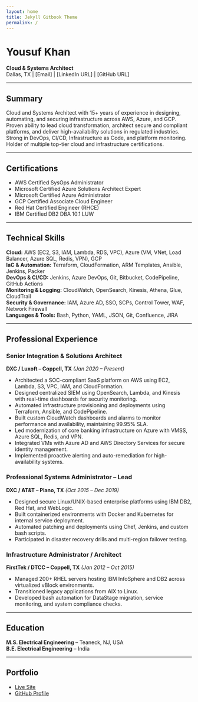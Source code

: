 ```yaml
---
layout: home
title: Jekyll Gitbook Theme
permalink: /
---
```


# Yousuf Khan
**Cloud & Systems Architect**  
Dallas, TX | [Email] | [LinkedIn URL] | [GitHub URL]

---

## Summary

Cloud and Systems Architect with 15+ years of experience in designing, automating, and securing infrastructure across AWS, Azure, and GCP. Proven ability to lead cloud transformation, architect secure and compliant platforms, and deliver high-availability solutions in regulated industries. Strong in DevOps, CI/CD, Infrastructure as Code, and platform monitoring. Holder of multiple top-tier cloud and infrastructure certifications.

---

## Certifications

- AWS Certified SysOps Administrator  
- Microsoft Certified Azure Solutions Architect Expert  
- Microsoft Certified Azure Administrator  
- GCP Certified Associate Cloud Engineer  
- Red Hat Certified Engineer (RHCE)  
- IBM Certified DB2 DBA 10.1 LUW  

---

## Technical Skills

**Cloud:** AWS (EC2, S3, IAM, Lambda, RDS, VPC), Azure (VM, VNet, Load Balancer, Azure SQL, Redis, VPN), GCP  
**IaC & Automation:** Terraform, CloudFormation, ARM Templates, Ansible, Jenkins, Packer  
**DevOps & CI/CD:** Jenkins, Azure DevOps, Git, Bitbucket, CodePipeline, GitHub Actions  
**Monitoring & Logging:** CloudWatch, OpenSearch, Kinesis, Athena, Glue, CloudTrail  
**Security & Governance:** IAM, Azure AD, SSO, SCPs, Control Tower, WAF, Network Firewall  
**Languages & Tools:** Bash, Python, YAML, JSON, Git, Confluence, JIRA  

---

## Professional Experience

### Senior Integration & Solutions Architect  
**DXC / Luxoft – Coppell, TX** *(Jan 2020 – Present)*

- Architected a SOC-compliant SaaS platform on AWS using EC2, Lambda, S3, VPC, IAM, and CloudFormation.  
- Designed centralized SIEM using OpenSearch, Lambda, and Kinesis with real-time dashboards for security monitoring.  
- Automated infrastructure provisioning and deployments using Terraform, Ansible, and CodePipeline.  
- Built custom CloudWatch dashboards and alarms to monitor performance and availability, maintaining 99.95% SLA.  
- Led modernization of core banking infrastructure on Azure with VMSS, Azure SQL, Redis, and VPN.  
- Integrated VMs with Azure AD and AWS Directory Services for secure identity management.  
- Implemented proactive alerting and auto-remediation for high-availability systems.  

### Professional Systems Administrator – Lead  
**DXC / AT&T – Plano, TX** *(Oct 2015 – Dec 2019)*

- Designed secure Linux/UNIX-based enterprise platforms using IBM DB2, Red Hat, and WebLogic.  
- Built containerized environments with Docker and Kubernetes for internal service deployment.  
- Automated patching and deployments using Chef, Jenkins, and custom bash scripts.  
- Participated in disaster recovery drills and multi-region failover testing.  

### Infrastructure Administrator / Architect  
**FirstTek / DTCC – Coppell, TX** *(Jan 2012 – Oct 2015)*

- Managed 200+ RHEL servers hosting IBM InfoSphere and DB2 across virtualized vBlock environments.  
- Transitioned legacy applications from AIX to Linux.  
- Developed bash automation for DataStage migration, service monitoring, and system compliance checks.  

---

## Education

**M.S. Electrical Engineering** – Teaneck, NJ, USA  
**B.E. Electrical Engineering** – India  

---

## Portfolio

- [Live Site](https://yousufkhan.pro)  
- [GitHub Profile](https://github.com/ykhan-sys)  
